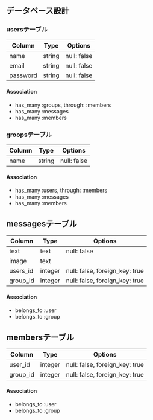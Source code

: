 ## データベース設計

### usersテーブル

|Column|Type|Options|
|------|----|-------|
|name|string|null: false|
|email|string|null: false|
|password|string|null: false|

#### Association
- has_many :groups, through: :members
- has_many :messages
- has_many :members

### groopsテーブル

|Column|Type|Options|
|------|----|-------|
|name|string|null: false|

#### Association
- has_many :users, through: :members
- has_many :messages
- has_many :members

## messagesテーブル

|Column|Type|Options|
|------|----|-------|
|text|text|null: false|
|image|text| |
|users_id|integer|null: false, foreign_key: true|
|group_id|integer|null: false, foreign_key: true|

#### Association
- belongs_to :user
- belongs_to :group

## membersテーブル

|Column|Type|Options|
|------|----|-------|
|user_id|integer|null: false, foreign_key: true|
|group_id|integer|null: false, foreign_key: true|

#### Association
- belongs_to :user
- belongs_to :group